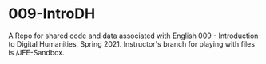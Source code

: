 # 009-IntroDH
A Repo for shared code and data associated with English 009 - Introduction to Digital Humanities, Spring 2021. Instructor's branch for playing with files is /JFE-Sandbox.
